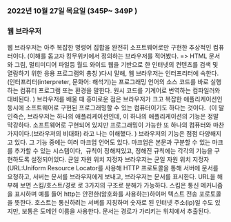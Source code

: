 ### 2022년 10월 27일 목요일 (345P~ 349P )
### 웹 브라우저
웹 브라우저는 아주 복잡한 명령어 집합을 완전히 소프트웨어로만 구현한 추상적인 컴퓨터이다. (이해를 돕고자 킹무위키에서 정의하는 브라우저를 적어봤다. => HTML 문서와 그림, 멀티미디어 파일등 월드 와이드 웹을 기반으로 한 인터넷의 컨텐츠를 검색 및 열람하기 위한 응용 프로그램의 총칭
)다시 말해, 웹 브라우저는 인터프리터에 속한다.
(인터프리터(interpreter, 문화어: 해석기)는 프로그래밍 언어의 소스 코드를 바로 실행하는 컴퓨터 프로그램 또는 환경을 말한다. 원시 코드를 기계어로 번역하는 컴파일러와 대비된다. ) 
브라우저를 배울 때 흥미로운 점은 브라우저가 크고 복잡한 애플리케이션인 동시에 소프트웨어로 구현된 프로그래밍할 수 있는 컴퓨터이기도 하다는 것이다.  (이 말인즉슨, 브라우저는 하나의 애플리케이션인데, 이 하나의 애플리케이션의 기능은 정말 막강하다. 소프트웨어로 구현되어 있지만 프로그래밍이 가능한 또 하나의 컴퓨터와 마찬가지이다.(브라우저의 비대화) 라고 나는 이해했다. ) 브라우저의 기능은 점점 다양해지고 있다. 그 기능 중에는 여러 마크업 언어도 있다. 마크업은 본문과 구분할 수 있는 마크를 추가할 수 있는 시스템이다,  규칙이 정해져있고, 정해진 규칙에는 각각의 기능을 구현하도록 설정되어있다. 
균일 자원 위치 지정자<URL>
브라우저는 균일 자원 위치 지정자(URL:Uniform Resource Locator를 사용해 HTTP 프로토콜을 통해 서버에 문서를 요청하고, 서버는 문서를 브라우저에게 보내고, 브라우저는 문서를 표시한다. 
URL을 해부해 보면 스킴/호스트/경로 로 3가지의 구조로 분해가 가능하다.
스킴은 통신 메커니즘을 표시하며 예를 들어 http는 안전한(암호화를 사용하는)하이퍼 텍스트 전송 포로토콜을 뜻한다. 호스트는 통신하려는 서버를 지칭하며 숫자로 된 인터넷 주소(ip)일 수도 있지만, 보통은 도메인 이름을 사용한다. 문서는 경로가 가리키는 위치에서 추출된다. 
